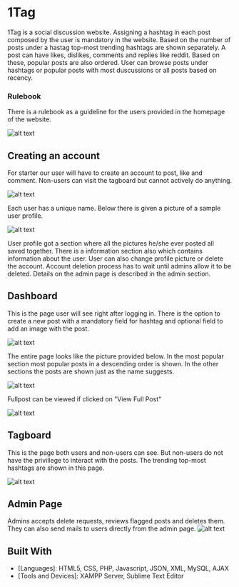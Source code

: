 # 1Tag

1Tag is a social discussion website. Assigning a hashtag in each post composed by the user is mandatory in the website. Based on the number of posts under a hastag top-most trending hashtags are shown separately. A post can have likes, dislikes, comments and replies like reddit. Based on these, popular posts are also ordered. User can browse posts under hashtags or popular posts with most duscussions or all posts based on recency.

### Rulebook

There is a rulebook as a guideline for the users provided in the homepage of the website.

![alt text](https://github.com/Dola108/1Tag.github.io/blob/master/pix/rules.PNG)

## Creating an account

For starter our user will have to create an account to post, like and comment. Non-users can visit the tagboard but cannot actively do anything. 

![alt text](https://github.com/Dola108/1Tag.github.io/blob/master/pix/homepage.png)

Each user has a unique name. Below there is given a picture of a sample user profile.

![alt text](https://github.com/Dola108/1Tag.github.io/blob/master/pix/profile_image.png)

User profile got a section where all the pictures he/she ever posted all saved together. There is a information section also which contains information about the user. User can also change profile picture or delete the account. Account deletion process has to wait until admins allow it to be deleted. Details on the admin page is described in the admin section.

## Dashboard

This is the page user will see right after logging in. There is the option to create a new post with a mandatory field for hashtag and optional field to add an image with the post. 

![alt text](https://github.com/Dola108/1Tag.github.io/blob/master/pix/postbox.PNG)

The entire page looks like the picture provided below. In the most popular section most popular posts in a descending order is shown. In the other sections the posts are shown just as the name suggests.

![alt text](https://github.com/Dola108/1Tag.github.io/blob/master/pix/Dashboard_full_image.png)

Fullpost can be viewed if clicked on "View Full Post"

![alt text](https://github.com/Dola108/1Tag.github.io/blob/master/pix/Fullpost_image.png)

## Tagboard

This is the page both users and non-users can see. But non-users do not have the privillege to interact with the posts. The trending top-most hashtags are shown in this page.

![alt text](https://github.com/Dola108/1Tag.github.io/blob/master/pix/tagboard_full_image.png)

## Admin Page
Admins accepts delete requests, reviews flagged posts and deletes them. They can also send mails to users directly from the admin page.
![alt text](https://github.com/Dola108/1Tag.github.io/blob/master/pix/admin_page.PNG)

## Built With

* [Languages]: HTML5, CSS, PHP, Javascript, JSON, XML, MySQL, AJAX
* [Tools and Devices]: XAMPP Server, Sublime Text Editor
